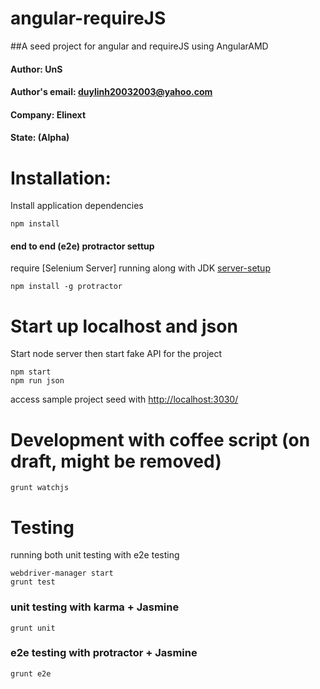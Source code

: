 # angular-requireJS
##A seed project for angular and requireJS using AngularAMD
#### Author: UnS
#### Author's email: duylinh20032003@yahoo.com
#### Company: Elinext
#### State: (Alpha) 


# Installation:
Install application dependencies
```
npm install
```
#### end to end (e2e) protractor settup
require [Selenium Server] running along with JDK [server-setup](http://angular.github.io/protractor/#/server-setup)
```
npm install -g protractor
```

# Start up localhost  and json
Start node server then start fake API for the project
```
npm start
npm run json
```
access sample project seed with [http://localhost:3030/](http://localhost:3030/)

# Development with coffee script (on draft, might be removed)
```
grunt watchjs
```

# Testing
running both unit testing with e2e testing
```
webdriver-manager start
grunt test
```

### unit testing with karma + Jasmine
```
grunt unit
```

### e2e testing with protractor + Jasmine
```
grunt e2e
````

